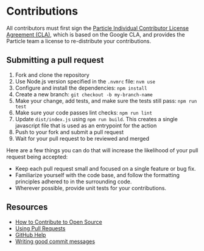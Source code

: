 # Contributions

All contributors must first sign the [Particle Individual Contributor License Agreement (CLA)](https://docs.google.com/a/particle.io/forms/d/1_2P-vRKGUFg5bmpcKLHO_qNZWGi5HKYnfrrkd-sbZoA/viewform), which is based on the Google CLA, and provides the Particle team a license to re-distribute your contributions.

## Submitting a pull request

1. Fork and clone the repository
1. Use Node.js version specified in the `.nvmrc` file: `nvm use`
1. Configure and install the dependencies: `npm install`
1. Create a new branch: `git checkout -b my-branch-name`
1. Make your change, add tests, and make sure the tests still pass: `npm run test`
1. Make sure your code passes lint checks: `npm run lint`
1. Update `dist/index.js` using `npm run build`. This creates a single javascript file that is used as an entrypoint for the action
1. Push to your fork and submit a pull request
1. Wait for your pull request to be reviewed and merged

Here are a few things you can do that will increase the likelihood of your pull request being accepted:

- Keep each pull request small and focused on a single feature or bug fix.
- Familiarize yourself with the code base, and follow the formatting principles adhered to in the surrounding code.
- Wherever possible, provide unit tests for your contributions.

## Resources

- [How to Contribute to Open Source](https://opensource.guide/how-to-contribute/)
- [Using Pull Requests](https://help.github.com/articles/about-pull-requests/)
- [GitHub Help](https://help.github.com)
- [Writing good commit messages](http://tbaggery.com/2008/04/19/a-note-about-git-commit-messages.html)
